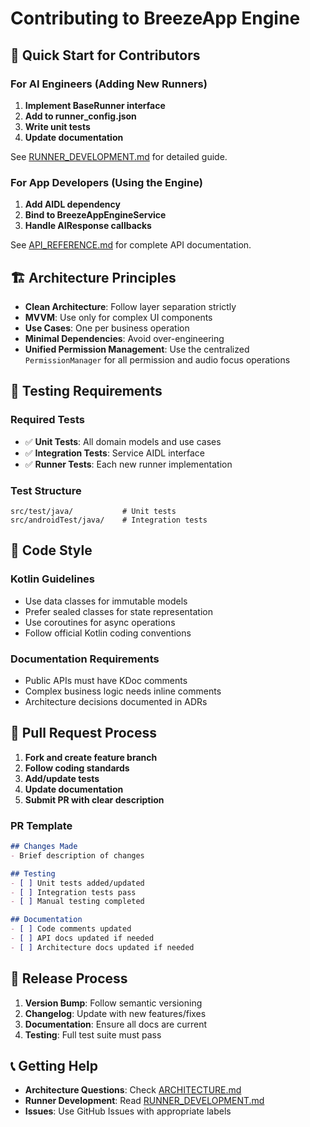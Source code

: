 # Contributing to BreezeApp Engine

## 🎯 Quick Start for Contributors

### For AI Engineers (Adding New Runners)
1. **Implement BaseRunner interface**
2. **Add to runner_config.json**
3. **Write unit tests**
4. **Update documentation**

See [RUNNER_DEVELOPMENT.md](./RUNNER_DEVELOPMENT.md) for detailed guide.

### For App Developers (Using the Engine)
1. **Add AIDL dependency**
2. **Bind to BreezeAppEngineService**
3. **Handle AIResponse callbacks**

See [API_REFERENCE.md](./API_REFERENCE.md) for complete API documentation.

## 🏗️ Architecture Principles

- **Clean Architecture**: Follow layer separation strictly
- **MVVM**: Use only for complex UI components
- **Use Cases**: One per business operation
- **Minimal Dependencies**: Avoid over-engineering
- **Unified Permission Management**: Use the centralized `PermissionManager` for all permission and audio focus operations

## 🧪 Testing Requirements

### Required Tests
- ✅ **Unit Tests**: All domain models and use cases
- ✅ **Integration Tests**: Service AIDL interface
- ✅ **Runner Tests**: Each new runner implementation

### Test Structure
```
src/test/java/           # Unit tests
src/androidTest/java/    # Integration tests
```

## 📝 Code Style

### Kotlin Guidelines
- Use data classes for immutable models
- Prefer sealed classes for state representation
- Use coroutines for async operations
- Follow official Kotlin coding conventions

### Documentation Requirements
- Public APIs must have KDoc comments
- Complex business logic needs inline comments
- Architecture decisions documented in ADRs

## 🔄 Pull Request Process

1. **Fork and create feature branch**
2. **Follow coding standards**
3. **Add/update tests**
4. **Update documentation**
5. **Submit PR with clear description**

### PR Template
```markdown
## Changes Made
- Brief description of changes

## Testing
- [ ] Unit tests added/updated
- [ ] Integration tests pass
- [ ] Manual testing completed

## Documentation
- [ ] Code comments updated
- [ ] API docs updated if needed
- [ ] Architecture docs updated if needed
```

## 🚀 Release Process

1. **Version Bump**: Follow semantic versioning
2. **Changelog**: Update with new features/fixes
3. **Documentation**: Ensure all docs are current
4. **Testing**: Full test suite must pass

## 📞 Getting Help

- **Architecture Questions**: Check [ARCHITECTURE.md](./ARCHITECTURE.md)
- **Runner Development**: Read [RUNNER_DEVELOPMENT.md](./RUNNER_DEVELOPMENT.md)
- **Issues**: Use GitHub Issues with appropriate labels